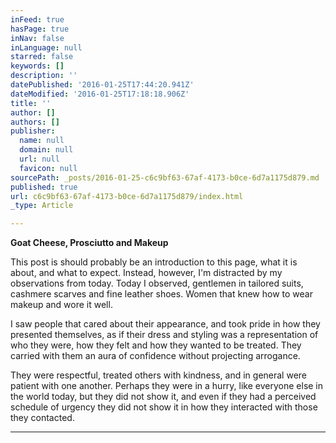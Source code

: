 ```yaml
---
inFeed: true
hasPage: true
inNav: false
inLanguage: null
starred: false
keywords: []
description: ''
datePublished: '2016-01-25T17:44:20.941Z'
dateModified: '2016-01-25T17:18:18.906Z'
title: ''
author: []
authors: []
publisher:
  name: null
  domain: null
  url: null
  favicon: null
sourcePath: _posts/2016-01-25-c6c9bf63-67af-4173-b0ce-6d7a1175d879.md
published: true
url: c6c9bf63-67af-4173-b0ce-6d7a1175d879/index.html
_type: Article

---
```

**Goat Cheese, Prosciutto and Makeup**

This post is should probably be an introduction to this page, what it is about, and what to expect. Instead, however, I'm distracted by my observations from today. Today I observed, gentlemen in tailored suits, cashmere scarves and fine leather shoes. Women that knew how to wear makeup and wore it well.

I saw people that cared about their appearance, and took pride in how they presented themselves, as if their dress and styling was a representation of who they were, how they felt and how they wanted to be treated. They carried with them an aura of confidence without projecting arrogance.

They were respectful, treated others with kindness, and in general were patient with one another. Perhaps they were in a hurry, like everyone else in the world today, but they did not show it, and even if they had a perceived schedule of urgency they did not show it in how they interacted with those they contacted.

****